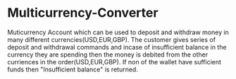 # Multicurrency-Converter
Muticurrency Account which can be used to deposit and withdraw money in many different currencies(USD,EUR,GBP). The customer gives series of deposit and withdrawal 
commands and incase of insufficient balance in the currency they are spending then the money is debited from the other curriences in the order(USD,EUR,GBP). If 
non of the wallet have sufficient funds then "Insufficient balance" is returned.
